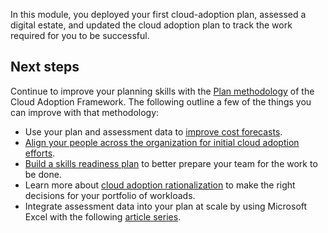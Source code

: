 In this module, you deployed your first cloud-adoption plan, assessed a digital estate, and updated the cloud adoption plan to track the work required for you to be successful.

## Next steps

Continue to improve your planning skills with the [Plan methodology](/azure/cloud-adoption-framework/plan/) of the Cloud Adoption Framework. The following outline a few of the things you can improve with that methodology:

- Use your plan and assessment data to [improve cost forecasts](/azure/cloud-adoption-framework/digital-estate/calculate).
- [Align your people across the organization for initial cloud adoption efforts](/azure/cloud-adoption-framework/plan/initial-org-alignment).
- [Build a skills readiness plan](/azure/cloud-adoption-framework/plan/adapt-roles-skills-processes) to better prepare your team for the work to be done.
- Learn more about [cloud adoption rationalization](/azure/cloud-adoption-framework/digital-estate/5-rs-of-rationalization) to make the right decisions for your portfolio of workloads.
- Integrate assessment data into your plan at scale by using Microsoft Excel with the following [article series](/azure/cloud-adoption-framework/plan/review-rationalization).